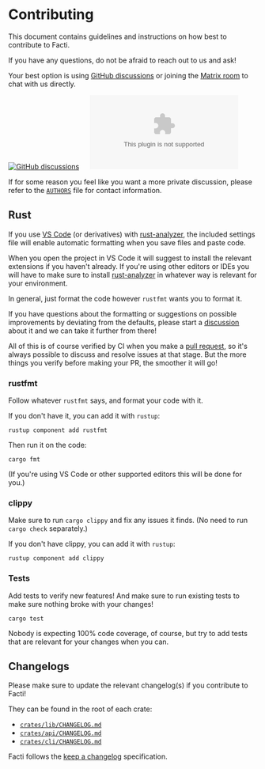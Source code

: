 # Contributing

This document contains guidelines and instructions on how best to contribute to
Facti.

If you have any questions, do not be afraid to reach out to us and ask!

Your best option is using [GitHub discussions][discussions] or joining the
[Matrix room][matrix-room] to chat with us directly.

[![GitHub discussions][discussions-badge]][discussions] &emsp; [![Matrix room][matrix-badge]][matrix-room]

If for some reason you feel like you want a more private discussion,
please refer to the [`AUTHORS`](AUTHORS) file for contact information.

[discussions]: https://github.com/Sharparam/facti/discussions
[matrix-room]: https://matrix.to/#/#facti:sharparam.com
[discussions-badge]: https://img.shields.io/github/discussions/Sharparam/facti?logo=github
[matrix-badge]: https://img.shields.io/matrix/facti%3Asharparam.com?logo=matrix&label=%23facti%3Asharparam.com

## Rust

If you use [VS Code][vsc] (or derivatives) with [rust-analyzer][], the included
settings file will enable automatic formatting when you save files and paste
code.

When you open the project in VS Code it will suggest to install the relevant
extensions if you haven't already. If you're using other editors or IDEs you
will have to make sure to install [rust-analyzer][] in whatever way is
relevant for your environment.

In general, just format the code however `rustfmt` wants you to format it.

If you have questions about the formatting or suggestions on possible
improvements by deviating from the defaults, please start a
[discussion][discussions] about it and we can take it further from there!

All of this is of course verified by CI when you make a [pull request][pr],
so it's always possible to discuss and resolve issues at that stage.
But the more things you verify before making your PR, the smoother it will go!

[pr]: https://github.com/Sharparam/facti/pulls

### rustfmt

Follow whatever `rustfmt` says, and format your code with it.

If you don't have it, you can add it with `rustup`:

```
rustup component add rustfmt
```

Then run it on the code:

```
cargo fmt
```

(If you're using VS Code or other supported editors this will be done for you.)

### clippy

Make sure to run `cargo clippy` and fix any issues it finds. (No need to run
`cargo check` separately.)

If you don't have clippy, you can add it with `rustup`:

```
rustup component add clippy
```

### Tests

Add tests to verify new features! And make sure to run existing tests to make
sure nothing broke with your changes!

```
cargo test
```

Nobody is expecting 100% code coverage, of course, but try to add tests that
are relevant for your changes when you can.

[vsc]: https://code.visualstudio.com/
[rust-analyzer]: https://rust-analyzer.github.io/

[rustfmt]: https://github.com/rust-lang/rustfmt#rustfmt----
[clippy]: https://github.com/rust-lang/rust-clippy#clippy

## Changelogs

Please make sure to update the relevant changelog(s) if you contribute to Facti!

They can be found in the root of each crate:

 - [`crates/lib/CHANGELOG.md`](crates/lib/CHANGELOG.md)
 - [`crates/api/CHANGELOG.md`](crates/api/CHANGELOG.md)
 - [`crates/cli/CHANGELOG.md`](crates/cli/CHANGELOG.md)

Facti follows the [keep a changelog](https://keepachangelog.com/en/1.1.0/)
specification.
